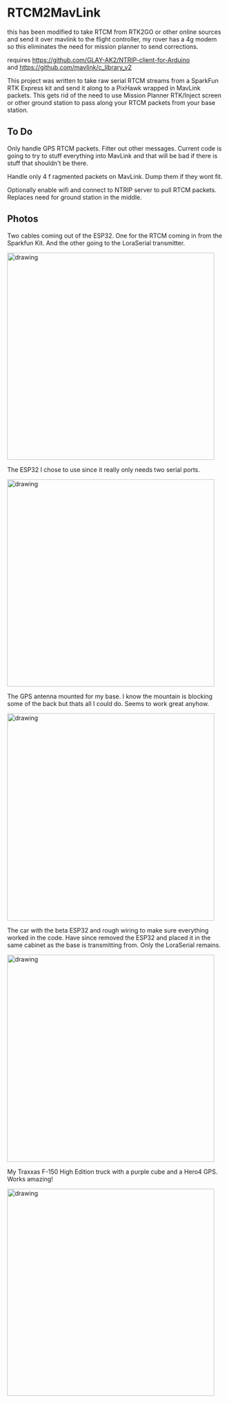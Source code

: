 ﻿# RTCM2MavLink

this has been modified to take RTCM from RTK2GO or other online sources and send it over mavlink to the flight controller, my rover has a 4g modem so this eliminates the need for mission planner to send corrections. 

requires https://github.com/GLAY-AK2/NTRIP-client-for-Arduino     
and https://github.com/mavlink/c_library_v2      

This project was written to take raw serial RTCM streams from a
SparkFun RTK Express kit and send it along to a PixHawk wrapped in
MavLink packets.  This gets rid of the need to use Mission Planner
RTK/Inject screen or other ground station to pass along your RTCM
packets from your base station.

## To Do

Only handle GPS RTCM packets.  Filter out other messages.  Current
code is going to try to stuff everything into MavLink and that will
be bad if there is stuff that shouldn't be there.

Handle only 4 f ragmented packets on MavLink.  Dump them if they wont
fit.

Optionally enable wifi and connect to NTRIP server to pull RTCM
packets.  Replaces need for ground station in the middle.

## Photos

Two cables coming out of the ESP32.  One for the RTCM coming in from
the Sparkfun Kit.  And the other going to the LoraSerial transmitter.

<img src="./assets/PXL_20241028_232930614.jpg" alt="drawing" width="480"/>

The ESP32 I chose to use since it really only needs two serial ports.

<img src="./assets/PXL_20241028_232939784.jpg" alt="drawing" width="480"/>

The GPS antenna mounted for my base.  I know the mountain is blocking
some of the back but thats all I could do.  Seems to work great anyhow.

<img src="./assets/PXL_20241010_163851877.jpg" alt="drawing" width="480"/>

The car with the beta ESP32 and rough wiring to make sure everything
worked in the code.  Have since removed the ESP32 and placed it in the
same cabinet as the base is transmitting from.  Only the LoraSerial remains.

<img src="./assets/PXL_20241025_202051220.jpg" alt="drawing" width="480"/>

My Traxxas F-150 High Edition truck with a purple cube and a Hero4 GPS.
Works amazing!

<img src="./assets/PXL_20241025_215801971.jpg" alt="drawing" width="480"/>
